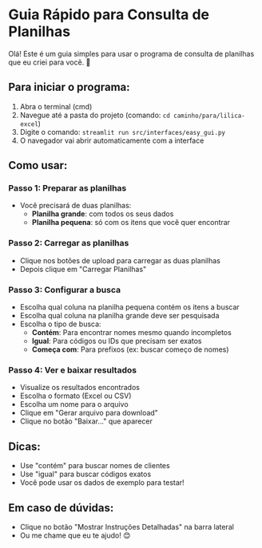 # Guia Rápido para Consulta de Planilhas

Olá! Este é um guia simples para usar o programa de consulta de planilhas que eu criei para você. 💖

## Para iniciar o programa:

1. Abra o terminal (cmd)
2. Navegue até a pasta do projeto (comando: `cd caminho/para/lilica-excel`)
3. Digite o comando: `streamlit run src/interfaces/easy_gui.py`
4. O navegador vai abrir automaticamente com a interface

## Como usar:

### Passo 1: Preparar as planilhas

- Você precisará de duas planilhas:
  - **Planilha grande**: com todos os seus dados
  - **Planilha pequena**: só com os itens que você quer encontrar

### Passo 2: Carregar as planilhas

- Clique nos botões de upload para carregar as duas planilhas
- Depois clique em "Carregar Planilhas"

### Passo 3: Configurar a busca

- Escolha qual coluna na planilha pequena contém os itens a buscar
- Escolha qual coluna na planilha grande deve ser pesquisada
- Escolha o tipo de busca:
  - **Contém**: Para encontrar nomes mesmo quando incompletos
  - **Igual**: Para códigos ou IDs que precisam ser exatos
  - **Começa com**: Para prefixos (ex: buscar começo de nomes)

### Passo 4: Ver e baixar resultados

- Visualize os resultados encontrados
- Escolha o formato (Excel ou CSV)
- Escolha um nome para o arquivo
- Clique em "Gerar arquivo para download"
- Clique no botão "Baixar..." que aparecer

## Dicas:

- Use "contém" para buscar nomes de clientes
- Use "igual" para buscar códigos exatos
- Você pode usar os dados de exemplo para testar!

## Em caso de dúvidas:

- Clique no botão "Mostrar Instruções Detalhadas" na barra lateral
- Ou me chame que eu te ajudo! 😊
